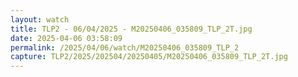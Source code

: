 ```yaml
---
layout: watch
title: TLP2 - 06/04/2025 - M20250406_035809_TLP_2T.jpg
date: 2025-04-06 03:58:09
permalink: /2025/04/06/watch/M20250406_035809_TLP_2
capture: TLP2/2025/202504/20250405/M20250406_035809_TLP_2T.jpg
---
```

